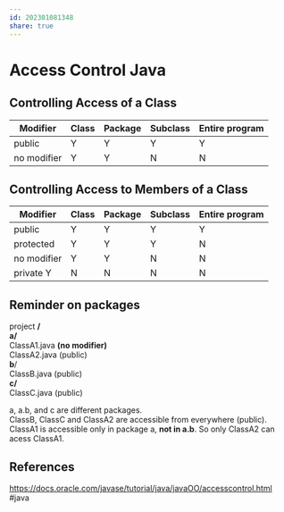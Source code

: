 ```yaml
---  
id: 202301081348  
share: true  
---  
```

# Access Control Java  
  
## Controlling Access of a Class  
  
| Modifier    | Class | Package | Subclass | Entire program |  
| ----------- | ----- | ------- | -------- | -------------- |  
| public      | Y     | Y       | Y        | Y              |  
| no modifier |   Y    |     Y    |      N    |         N       |  
  
## Controlling Access to Members of a Class  
  
| Modifier    | Class | Package | Subclass | Entire program |  
| ----------- | ----- | ------- | -------- | -------------- |  
| public      | Y     | Y       | Y        | Y              |  
| protected   |  Y     |   Y      |    Y      |        N        |  
| no modifier |   Y    |     Y    |      N    |         N       |  
| private         Y   |    N   |    N     |     N     |      N          |  
  
  
## Reminder on packages  
project **/**  
	**a/**  
		ClassA1.java **(no modifier)**  
		ClassA2.java (public)  
		**b**/  
		    ClassB.java (public)  
    **c/**  
		ClassC.java (public)  
  
a,  a.b, and c are different packages.    
ClassB, ClassC and ClassA2 are accessible from everywhere (public).  
ClassA1 is accessible only in package a, **not in a.b**. So only ClassA2 can acess ClassA1.    
  
## References  
https://docs.oracle.com/javase/tutorial/java/javaOO/accesscontrol.html  
	#java  
  
